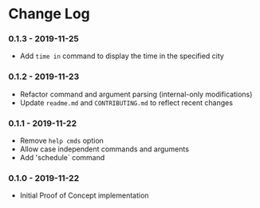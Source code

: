 # Change Log

### 0.1.3 - 2019-11-25

- Add `time in` command to display the time in the specified city

### 0.1.2 - 2019-11-23

- Refactor command and argument parsing (internal-only modifications)
- Update `readme.md` and `CONTRIBUTING.md` to reflect recent changes

### 0.1.1 - 2019-11-22

- Remove `help cmds` option
- Allow case independent commands and arguments
- Add 'schedule` command

### 0.1.0 - 2019-11-22

- Initial Proof of Concept implementation